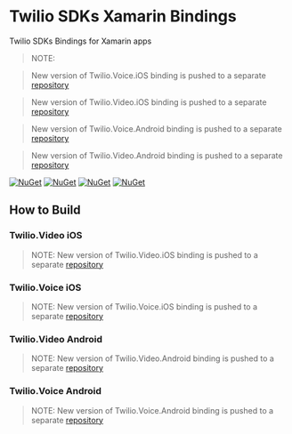 # Twilio SDKs Xamarin Bindings

Twilio SDKs Bindings for Xamarin apps

> NOTE:

> New version of Twilio.Voice.iOS binding is pushed to a separate [repository](https://github.com/dkornev/TwilioVoiceXamarinIOS) 

> New version of Twilio.Video.iOS binding is pushed to a separate [repository](https://github.com/dkornev/TwilioVideoXamarinIOS)

> New version of Twilio.Voice.Android binding is pushed to a separate [repository](https://github.com/dkornev/TwilioVoiceXamarinAndroid)

> New version of Twilio.Video.Android binding is pushed to a separate [repository](https://github.com/dkornev/TwilioVideoXamarinAndroid)

[![NuGet][ios-video-nuget-img]][ios-video-nuget-link]
[![NuGet][ios-voice-nuget-img]][ios-voice-nuget-link]
[![NuGet][android-video-nuget-img]][android-video-nuget-link]
[![NuGet][android-voice-nuget-img]][android-voice-nuget-link]

[ios-video-nuget-img]: https://img.shields.io/badge/Twilio.Video.iOS%20NuGet-blue.svg 
[ios-video-nuget-link]: https://www.nuget.org/packages/Twilio.Video.XamarinBinding 
[ios-voice-nuget-img]: https://img.shields.io/badge/Twilio.Voice.iOS%20NuGet-blue.svg  
[ios-voice-nuget-link]: https://www.nuget.org/packages/Twilio.Voice.iOS.XamarinBinding 
[android-video-nuget-img]: https://img.shields.io/badge/Twilio.Video.Android%20NuGet-blue.svg  
[android-video-nuget-link]: https://www.nuget.org/packages/Twilio.Video.Android.XamarinBinding 
[android-voice-nuget-img]: https://img.shields.io/badge/Twilio.Voice.Android%20NuGet-blue.svg 
[android-voice-nuget-link]: https://www.nuget.org/packages/Twilio.Voice.Android.XamarinBinding 

## How to Build

### Twilio.Video iOS
> NOTE: New version of Twilio.Video.iOS binding is pushed to a separate [repository](https://github.com/dkornev/TwilioVideoXamarinIOS) 


### Twilio.Voice iOS
> NOTE: New version of Twilio.Voice.iOS binding is pushed to a separate [repository](https://github.com/dkornev/TwilioVoiceXamarinIOS) 


### Twilio.Video Android
> NOTE: New version of Twilio.Video.Android binding is pushed to a separate [repository](https://github.com/dkornev/TwilioVideoXamarinAndroid)

### Twilio.Voice Android
> NOTE: New version of Twilio.Voice.Android binding is pushed to a separate [repository](https://github.com/dkornev/TwilioVoiceXamarinAndroid) 
